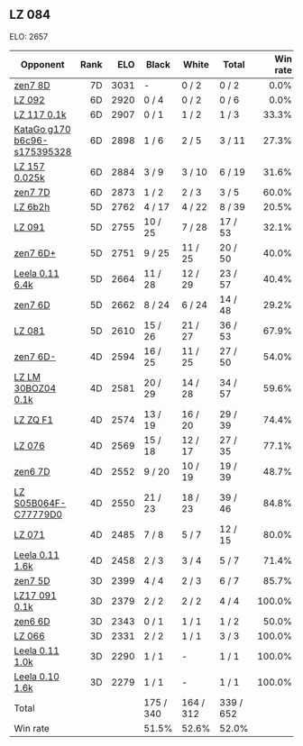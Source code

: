 ## LZ 084 ##

ELO: 2657

Opponent | Rank | ELO | Black | White | Total | Win rate
---------|-----:|----:|-------|-------|-------|-------:
[zen7 8D](zen7%208D.md) | 7D | 3031 | - | 0 / 2 | 0 / 2 | 0.0%
[LZ 092](LZ%20092.md) | 6D | 2920 | 0 / 4 | 0 / 2 | 0 / 6 | 0.0%
[LZ 117 0.1k](LZ%20117%200.1k.md) | 6D | 2907 | 0 / 1 | 1 / 2 | 1 / 3 | 33.3%
[KataGo g170 b6c96-s175395328](KataGo%20g170%20b6c96-s175395328.md) | 6D | 2898 | 1 / 6 | 2 / 5 | 3 / 11 | 27.3%
[LZ 157 0.025k](LZ%20157%200.025k.md) | 6D | 2884 | 3 / 9 | 3 / 10 | 6 / 19 | 31.6%
[zen7 7D](zen7%207D.md) | 6D | 2873 | 1 / 2 | 2 / 3 | 3 / 5 | 60.0%
[LZ 6b2h](LZ%206b2h.md) | 5D | 2762 | 4 / 17 | 4 / 22 | 8 / 39 | 20.5%
[LZ 091](LZ%20091.md) | 5D | 2755 | 10 / 25 | 7 / 28 | 17 / 53 | 32.1%
[zen7 6D+](zen7%206D+.md) | 5D | 2751 | 9 / 25 | 11 / 25 | 20 / 50 | 40.0%
[Leela 0.11 6.4k](Leela%200.11%206.4k.md) | 5D | 2664 | 11 / 28 | 12 / 29 | 23 / 57 | 40.4%
[zen7 6D](zen7%206D.md) | 5D | 2662 | 8 / 24 | 6 / 24 | 14 / 48 | 29.2%
[LZ 081](LZ%20081.md) | 5D | 2610 | 15 / 26 | 21 / 27 | 36 / 53 | 67.9%
[zen7 6D-](zen7%206D-.md) | 4D | 2594 | 16 / 25 | 11 / 25 | 27 / 50 | 54.0%
[LZ LM 30BOZ04 0.1k](LZ%20LM%2030BOZ04%200.1k.md) | 4D | 2581 | 20 / 29 | 14 / 28 | 34 / 57 | 59.6%
[LZ ZQ F1](LZ%20ZQ%20F1.md) | 4D | 2574 | 13 / 19 | 16 / 20 | 29 / 39 | 74.4%
[LZ 076](LZ%20076.md) | 4D | 2569 | 15 / 18 | 12 / 17 | 27 / 35 | 77.1%
[zen6 7D](zen6%207D.md) | 4D | 2552 | 9 / 20 | 10 / 19 | 19 / 39 | 48.7%
[LZ S05B064F-C77779D0](LZ%20S05B064F-C77779D0.md) | 4D | 2550 | 21 / 23 | 18 / 23 | 39 / 46 | 84.8%
[LZ 071](LZ%20071.md) | 4D | 2485 | 7 / 8 | 5 / 7 | 12 / 15 | 80.0%
[Leela 0.11 1.6k](Leela%200.11%201.6k.md) | 4D | 2458 | 2 / 3 | 3 / 4 | 5 / 7 | 71.4%
[zen7 5D](zen7%205D.md) | 3D | 2399 | 4 / 4 | 2 / 3 | 6 / 7 | 85.7%
[LZ17 091 0.1k](LZ17%20091%200.1k.md) | 3D | 2379 | 2 / 2 | 2 / 2 | 4 / 4 | 100.0%
[zen6 6D](zen6%206D.md) | 3D | 2343 | 0 / 1 | 1 / 1 | 1 / 2 | 50.0%
[LZ 066](LZ%20066.md) | 3D | 2331 | 2 / 2 | 1 / 1 | 3 / 3 | 100.0%
[Leela 0.11 1.0k](Leela%200.11%201.0k.md) | 3D | 2290 | 1 / 1 | - | 1 / 1 | 100.0%
[Leela 0.10 1.6k](Leela%200.10%201.6k.md) | 3D | 2279 | 1 / 1 | - | 1 / 1 | 100.0%
Total | | | 175 / 340 | 164 / 312 | 339 / 652 | 
Win rate| | | 51.5% | 52.6% | 52.0% | 
